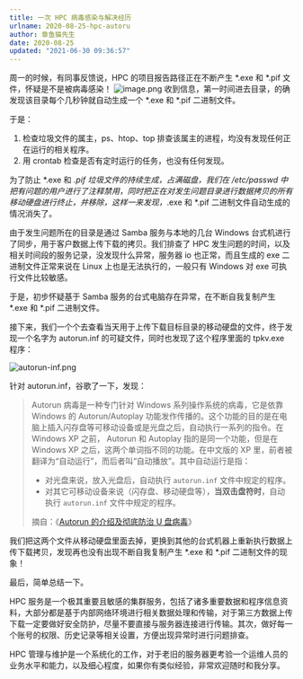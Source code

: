 ```yaml
---
title: 一次 HPC 病毒感染与解决经历
urlname: 2020-08-25-hpc-autoru
author: 章鱼猫先生
date: 2020-08-25
updated: "2021-06-30 09:36:57"
---
```


周一的时候，有同事反馈说，HPC 的项目报告路径正在不断产生 \*.exe 和 \*.pif 文件，怀疑是不是被病毒感染！
![image.png](https://shub-1251708715.cos.ap-guangzhou.myqcloud.com/elog-cookbook-img/FruWFOZWN1SO32k60dIGJ0k2RW4C.png)
收到信息，第一时间进去目录，的确发现该目录每个几秒钟就自动生成一个 \*.exe 和 \*.pif 二进制文件。

于是：

1.  检查垃圾文件的属主，ps、htop、top 排查该属主的进程，均没有发现任何正在运行的相关程序。
2.  用 crontab 检查是否有定时运行的任务，也没有任何发现。

为了防止 \*.exe 和 _.pif 垃圾文件的持续生成，占满磁盘，我们在 /etc/passwd 中把有问题的用户进行了注释禁用，同时把正在对发生问题目录进行数据拷贝的所有移动硬盘进行终止，并移除，这样一来发现，_.exe 和 \*.pif 二进制文件自动生成的情况消失了。

由于发生问题所在的目录是通过 Samba 服务与本地的几台 Windows 台式机进行了同步，用于客户数据上传下载的拷贝。我们排查了 HPC 发生问题的时间，以及相关时间段的服务记录，没发现什么异常，服务器 io 也正常，而且生成的 exe 二进制文件正常来说在 Linux 上也是无法执行的，一般只有 Windows 对 exe 可执行文件比较敏感。

于是，初步怀疑基于 Samba 服务的台式电脑存在异常，在不断自我复制产生 \*.exe 和 \*.pif 二进制文件。

接下来，我们一个个去查看当天用于上传下载目标目录的移动硬盘的文件，终于发现一个名字为 autorun.inf 的可疑文件，同时也发现了这个程序里面的 tpkv.exe 程序：

![autorun-inf.png](https://shub-1251708715.cos.ap-guangzhou.myqcloud.com/elog-cookbook-img/Fkg9mQR4tnY1isIy18-Katshmgry.png)

针对 autorun.inf，谷歌了一下，发现：

> Autorun 病毒是一种专门针对 Windows 系列操作系统的病毒，它是依靠 Windows 的 Autorun/Autoplay 功能发作传播的。这个功能的目的是在电脑上插入闪存盘等可移动设备或是光盘之后，自动执行一系列的指令。在 Windows XP 之前， Autorun 和 Autoplay 指的是同一个功能，但是在 Windows XP 之后，这两个单词指不同的功能。在中文版的 XP 里，前者被翻译为“自动运行”，而后者叫“自动播放”。其中自动运行是指：
>
> - 对光盘来说，放入光盘后，自动执行 `autorun.inf` 文件中规定的程序。
> - 对其它可移动设备来说（闪存盘、移动硬盘等），**当双击盘符时**，自动执行 `autorun.inf` 文件中规定的程序。
>
> 摘自：《[Autorun 的介绍及彻底防治 U 盘病毒](https://wzyboy.im/post/492.html)》

我们把这两个文件从移动硬盘里面去掉，更换到其他的台式机器上重新执行数据上传下载拷贝，发现再也没有出现不断自我复制产生 \*.exe 和 \*.pif 二进制文件的现象！

最后，简单总结一下。

HPC 服务是一个极其重要且敏感的集群服务，包括了诸多重要数据和程序信息资料，大部分都是基于内部网络环境进行相关数据处理和传输，对于第三方数据上传下载一定要做好安全防护，尽量不要直接与服务器连接进行传输。其次，做好每一个账号的权限、历史记录等相关设置，方便出现异常时进行问题排查。

HPC 管理与维护是一个系统化的工作，对于老旧的服务器更考验一个运维人员的业务水平和能力，以及细心程度，如果你有类似经验，非常欢迎随时和我分享。

